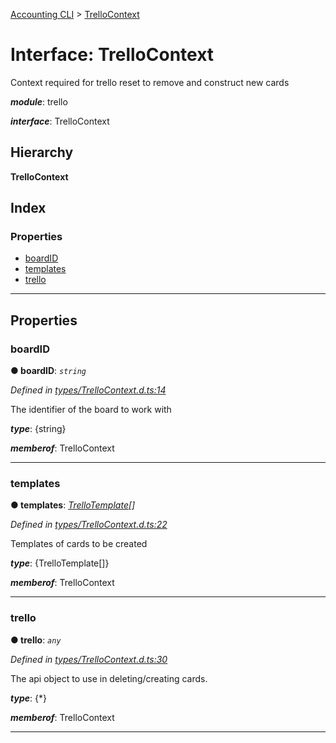 [Accounting CLI](../README.md) > [TrelloContext](../interfaces/trellocontext.md)

# Interface: TrelloContext

Context required for trello reset to remove and construct new cards

*__module__*: trello

*__interface__*: TrelloContext

## Hierarchy

**TrelloContext**

## Index

### Properties

* [boardID](trellocontext.md#boardid)
* [templates](trellocontext.md#templates)
* [trello](trellocontext.md#trello)

---

## Properties

<a id="boardid"></a>

###  boardID

**● boardID**: *`string`*

*Defined in [types/TrelloContext.d.ts:14](https://github.com/daniellacosse/accounting-cli/blob/3ada08e/types/TrelloContext.d.ts#L14)*

The identifier of the board to work with

*__type__*: {string}

*__memberof__*: TrelloContext

___
<a id="templates"></a>

###  templates

**● templates**: *[TrelloTemplate](trellotemplate.md)[]*

*Defined in [types/TrelloContext.d.ts:22](https://github.com/daniellacosse/accounting-cli/blob/3ada08e/types/TrelloContext.d.ts#L22)*

Templates of cards to be created

*__type__*: {TrelloTemplate\[\]}

*__memberof__*: TrelloContext

___
<a id="trello"></a>

###  trello

**● trello**: *`any`*

*Defined in [types/TrelloContext.d.ts:30](https://github.com/daniellacosse/accounting-cli/blob/3ada08e/types/TrelloContext.d.ts#L30)*

The api object to use in deleting/creating cards.

*__type__*: {\*}

*__memberof__*: TrelloContext

___


